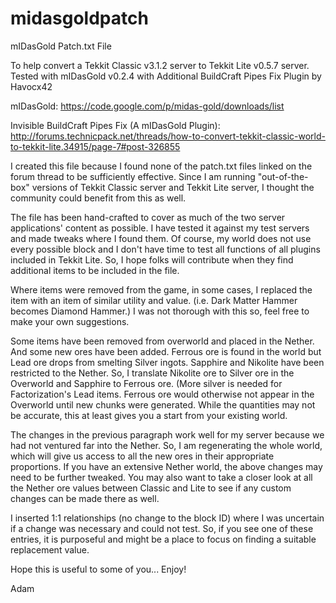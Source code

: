 midasgoldpatch
==============

mIDasGold Patch.txt File

To help convert a Tekkit Classic v3.1.2 server to Tekkit Lite v0.5.7 server. 
Tested with mIDasGold v0.2.4 with Additional BuildCraft Pipes Fix Plugin by Havocx42

mIDasGold:
https://code.google.com/p/midas-gold/downloads/list

Invisible BuildCraft Pipes Fix (A mIDasGold Plugin):
http://forums.technicpack.net/threads/how-to-convert-tekkit-classic-world-to-tekkit-lite.34915/page-7#post-326855

I created this file because I found none of the patch.txt files linked on the forum thread to be 
sufficiently effective. Since I am running "out-of-the-box" versions of Tekkit Classic server and 
Tekkit Lite server, I thought the community could benefit from this as well.

The file has been hand-crafted to cover as much of the two server applications' content as 
possible. I have tested it against my test servers and made tweaks where I found them. Of course,
my world does not use every possible block and I don't have time to test all functions of all 
plugins included in Tekkit Lite. So, I hope folks will contribute when they find additional items 
to be included in the file.

Where items were removed from the game, in some cases, I replaced the item with an item of similar 
utility and value. (i.e. Dark Matter Hammer becomes Diamond Hammer.) I was not thorough with this 
so, feel free to make your own suggestions.

Some items have been removed from overworld and placed in the Nether. And some new ores have been 
added. Ferrous ore is found in the world but Lead ore drops from smelting Silver ingots. Sapphire
and Nikolite have been restricted to the Nether. So, I translate Nikolite ore to Silver ore in 
the Overworld and Sapphire to Ferrous ore. (More silver is needed for Factorization's Lead items. 
Ferrous ore would otherwise not appear in the Overworld until new chunks were generated. While
the quantities may not be accurate, this at least gives you a start from your existing world.

The changes in the previous paragraph work well for my server because we had not ventured far into 
the Nether. So, I am regenerating the whole world, which will give us access to all the new ores in 
their appropriate proportions. If you have an extensive Nether world, the above changes may need to 
be further tweaked. You may also want to take a closer look at all the Nether ore values between 
Classic and Lite to see if any custom changes can be made there as well.

I inserted 1:1 relationships (no change to the block ID) where I was uncertain if a change was 
necessary and could not test. So, if you see one of these entries, it is purposeful and might be 
a place to focus on finding a suitable replacement value.

Hope this is useful to some of you... Enjoy!

Adam
